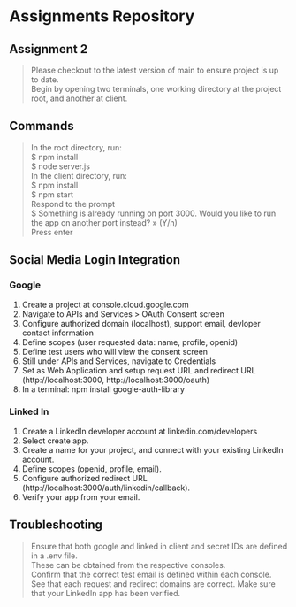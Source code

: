 # Assignments Repository

## Assignment 2

> Please checkout to the latest version of main to ensure project is up to date.  
> Begin by opening two terminals, one working directory at the project root, and another at client.  

## Commands
> In the root directory, run:  
$ npm install  
$ node server.js  
> In the client directory, run:  
$ npm install  
$ npm start  
> Respond to the prompt  
$ Something is already running on port 3000. Would you like to run the app on another port instead? » (Y/n)  
> Press enter  

## Social Media Login Integration  

### Google  
1. Create a project at console.cloud.google.com  
2. Navigate to  APIs and Services > OAuth Consent screen
3. Configure authorized domain (localhost), support email, devloper contact information
4. Define scopes (user requested data: name, profile, openid)
5. Define test users who will view the consent screen
6. Still under APIs and Services, navigate to Credentials
7. Set as Web Application and setup request URL and redirect URL (http://localhost:3000, http://localhost:3000/oauth)
8. In a terminal: npm install google-auth-library

### Linked In
1. Create a LinkedIn developer account at linkedin.com/developers
2. Select create app.
3. Create a name for your project, and connect with your existing LinkedIn account.
4. Define scopes (openid, profile, email).
5. Configure authorized redirect URL (http://localhost:3000/auth/linkedin/callback).
6. Verify your app from your email. 

## Troubleshooting  
> Ensure that both google and linked in client and secret IDs are defined in a .env file.   
> These can be obtained from the respective consoles.  
> Confirm that the correct test email is defined within each console.  
> See that each request and redirect domains are correct.
> Make sure that your LinkedIn app has been verified. 